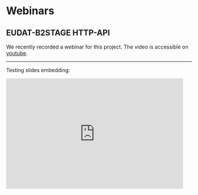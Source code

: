 
# Webinars

## EUDAT-B2STAGE HTTP-API

We recently recorded a webinar for this project. The video is accessible on 
[youtube](http://bit.ly/b2stage_webinar).

---

Testing slides embedding:
<iframe src="https://docs.google.com/presentation/d/e/2PACX-1vSpAhBvvRmwcqftSe6BI5-1jPiIauv6nwLxwCRHXEDXgJcmrsEqJRSdR5wUpGZPBDeOSib20deY3A8N/embed?start=false&loop=false&delayms=10000" frameborder="0" width="480" height="299" allowfullscreen="true" mozallowfullscreen="true" webkitallowfullscreen="true"></iframe>

